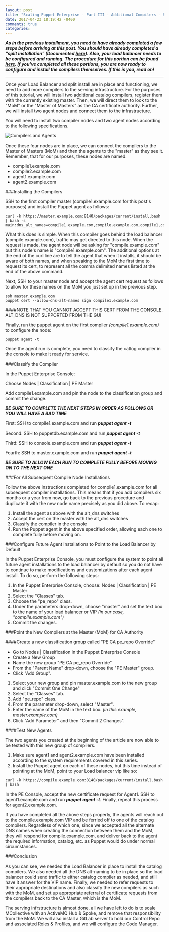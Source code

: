 ```yaml
---
layout: post
title: "Scaling Puppet Enterprise - Part III - Additional Compilers - Part 2"
date: 2017-04-23 18:19:42 -0400
comments: true
categories:
---
```

***As in the previous installment, you need to have already completed a few steps before arriving at this post.  You should have already completed a "split installation" (Documented [here](http://questy.org/blog/2017/04/18/scaling-puppet-enterprise-part-ii-installation/)). Also, your load balancer needs to be configured and running. The procedure for this portion can be found [here](http://questy.org/blog/2017/04/21/scaling-puppet-enterprise-part-iii-additional-compilers-part-1/).  If you've completed all these portions, you are now ready to configure and install the compilers themselves. If this is you, read on!***

---

Once your Load Balancer and split install are in place and functioning, we need to add more compilers to the serving infrastructure. For the purposes of this tutorial, we will install two additional catalog compilers, register them with the currently existing master. Then, we will direct them to look to the "MoM" or the "Master of Masters" as the CA certificate authority.  Further, we will install two agent nodes and connect them to the infrastructure.

You will need to install two compiler nodes and two agent nodes according to the following specifications.

![Compilers and Agents](http://cvquesty.github.io/images/compiler_and_agent_specs.png)

Once these four nodes are in place, we can connect the compilers to the Master of Masters (MoM) and then the agents to the "master" as they see it.  Remember, that for our purposes, these nodes are named:

* compile1.example.com
* compile2.example.com
* agent1.example.com
* agent2.example.com


###Installing the Compilers

SSH to the first compiler master (compile1.example.com for this post's purposes) and install the Puppet agent as follows:


```
curl -k https://master.example.com:8140/packages/current/install.bash | bash -s main:dns_alt_names=compile1.example.com,compile.example.com,compile1,compile
```

What this does is simple. When this compiler goes behind the load balancer (compile.example.com), traffic may get directed to this node. When the request is made, the agent node will be asking for "compile.example.com" but this node's name is "compile1.example.com". The additional options at the end of the curl line are to tell the agent that when it installs, it should be aware of both names, and when speaking to the MoM the first time to request its cert, to represent all the comma delimited names listed at the end of the above command.

Next, SSH to your master node and accept the agent cert request as follows to allow for these names on the MoM you just set up in the previous step.

```
ssh master.example.com
puppet cert --allow-dns-alt-names sign compile1.example.com

```

####NOTE THAT YOU CANNOT ACCEPT THIS CERT FROM THE CONSOLE. ALT_DNS IS NOT SUPPORTED FROM THE GUI

Finally, run the puppet agent on the first compiler _(compile1.example.com)_ to configure the node:

```
puppet agent -t
```

Once the agent run is complete, you need to classify the catlog compiler in the console to make it ready for service.

###Classify the Compiler

In the Puppet Enterprise Console:

Choose Nodes | Classification | PE Master

Add compile1.example.com and pin the node to the classification group and commit the change.

*****BE SURE TO COMPLETE THE NEXT STEPS IN ORDER AS FOLLOWS OR YOU WILL HAVE A BAD TIME*****

First: SSH to compile1.example.com and run **_puppet agent -t_**

Second: SSH to puppetdb.example.com and run **_puppet agent -t_**

Third: SSH to console.example.com and run **_puppet agent -t_**

Fourth: SSH to master.example.com and run **_puppet agent -t_**

*****BE SURE TO ALLOW EACH RUN TO COMPLETE _FULLY_ BEFORE MOVING ON TO THE NEXT ONE*****

###For All Subsequent Compile Node Installations

Follow the above instructions completed for compile1.example.com for all subsequent compiler installations. This means that if you add compilers six months or a year from now, go back to the previous procedure and duplicate it with the new node name precisely as you did above.  To recap:

1. Install the agent as above with the alt_dns switches
2. Accept the cert on the master with the alt_dns switches
3. Classify the compiler in the console
4. Run the Puppet agent in the above specified order, allowing each one to complete fully before moving on.

###Configure Future Agent Installations to Point to the Load Balancer by Default

In the Puppet Enterprise Console, you must configure the system to point all future agent installations to the load balancer by default so you do not have to continue to make modifications and customizations after each agent install. To do so, perform the following steps:

1. In the Puppet Enterprise Console, choose: Nodes | Classification | PE Master
2. Select the "Classes" tab.
3. Choose the "pe_repo" class.
4. Under the parameters drop-down, choose "master" and set the text box to the name of your load balancer or VIP _(in our case, "compile.example.com")_
5. Commit the changes.

###Point the New Compilers at the Master (MoM) for CA Authority

####Create a new classification group called "PE CA pe_repo Override"

* Go to Nodes | Classification in the Puppet Enterprise Console
* Create a New Group
* Name the new group "PE CA pe_repo Override"
* From the "Parent Name" drop-down, choose the "PE Master" group.
* Click "Add Group".

1. Select your new group and pin master.example.com to the new group and click "Commit One Change"
2. Select the "Classes" tab.
3. Add "pe_repo" class.
4. From the parameter drop-down, select "Master".
5. Enter the name of the MoM in the text box. _(in this example, master.example.com)_
6. Click "Add Parameter" and then "Commit 2 Changes".

####Test New Agents

The two agents you created at the beginning of the article are now able to be tested with this new group of compilers.

1. Make sure agent1 and agent2.example.com have been installed according to the system requirements covered in this series.
2. Install the Puppet agent on each of these nodes, but this time instead of pointing at the MoM, point to your Load balancer vip like so:

```
curl -k https://compile.example.com:8140/packages/current/install.bash | bash
```

In the PE Console, accept the new certificate request for Agent1.  SSH to agent1.example.com and run _**puppet agent -t**_.  Finally, repeat this process for agent2.example.com.

If you have completed all the above steps properly, the agents will reach out to the compile.example.com VIP and be ferried off to one of the catalog compilers. Regardless of which one, since we accepted all the alternate DNS names when creating the connection between them and the MoM, they will respond for compile.example.com, and deliver back to the agent the required information, catalog, etc. as Puppet would do under normal circumstances.

###Conclusion

As you can see, we needed the Load Balancer in place to install the catalog compilers. We also needed all the DNS alt-naming to be in place so the load balancer could send traffic to either catalog compiler as needed, and still have it answer for the VIP name. Finally, we needed to refer requests to their appropriate destinations and also classify the new compilers as such with the MoM, and set up appropriate referral of certificate requests from the compilers back to the CA Master, which is the MoM.

The serving infrstructure is almost done, all we have left to do is to scale MCollective with an ActiveMQ Hub & Spoke, and remove that responsibility from the MoM.  We will also install a GitLab server to hold our Control Repo and associated Roles & Profiles, and we will configure the Code Manager.

